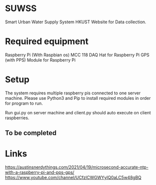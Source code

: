 # SUWSS
Smart Urban Water Supply System HKUST Website for Data collection.

# Required equipment
Raspberry Pi (With Raspbian os)
MCC 118 DAQ Hat for Raspberry Pi
GPS (with PPS) Module for Raspberry Pi

# Setup
The system requires multiple raspberry pis connected to one server machine. 
Please use Python3 and Pip to install required modules in order for program to run.

Run gui.py on server machine and client.py should auto execute on client raspberries.

## To be completed
 
 
# Links
https://austinsnerdythings.com/2021/04/19/microsecond-accurate-ntp-with-a-raspberry-pi-and-pps-gps/
https://www.youtube.com/channel/UCfzlCWGWYyIQ0aLC5w48gBQ
